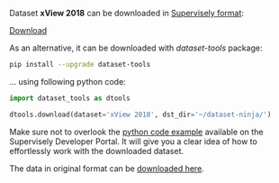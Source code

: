 Dataset **xView 2018** can be downloaded in [Supervisely format](https://developer.supervisely.com/api-references/supervisely-annotation-json-format):

 [Download](https://assets.supervisely.com/supervisely-supervisely-assets-public/teams_storage/P/5/1h/gBbgQOvZpIMZ4bB6aQsJG5padDAgMOfdftNC4lK6kmU5i40ZpiZrnoAo4iL7743RU5AO9XwTffziq55rFVOvoGmQtL3aCwiXh3rLuZwZ8tp7OkNRktOnyPuaU2Ly.tar)

As an alternative, it can be downloaded with *dataset-tools* package:
``` bash
pip install --upgrade dataset-tools
```

... using following python code:
``` python
import dataset_tools as dtools

dtools.download(dataset='xView 2018', dst_dir='~/dataset-ninja/')
```
Make sure not to overlook the [python code example](https://developer.supervisely.com/getting-started/python-sdk-tutorials/iterate-over-a-local-project) available on the Supervisely Developer Portal. It will give you a clear idea of how to effortlessly work with the downloaded dataset.

The data in original format can be [downloaded here](https://challenge.xviewdataset.org/download-links).